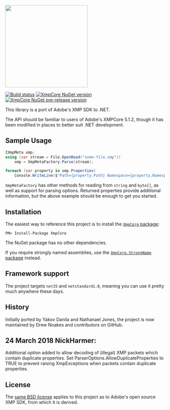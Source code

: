 ﻿<img src="https://cdn.rawgit.com/drewnoakes/xmp-core-dotnet/master/docs/logo.svg" width="260" height="260" />

[![Build status](https://ci.appveyor.com/api/projects/status/38jnjb2phnn7fqxs?svg=true)](https://ci.appveyor.com/project/drewnoakes/xmp-core-dotnet) [![XmpCore NuGet version](https://img.shields.io/nuget/v/XmpCore.svg)](https://www.nuget.org/packages/XmpCore/) [![XmpCore NuGet pre-release version](https://img.shields.io/nuget/vpre/XmpCore.svg)](https://www.nuget.org/packages/XmpCore/)

This library is a port of Adobe's XMP SDK to .NET.

The API should be familiar to users of Adobe's XMPCore 5.1.2, though it has been modified
in places to better suit .NET development.

## Sample Usage

```csharp
IXmpMeta xmp;
using (var stream = File.OpenRead("some-file.xmp"))
    xmp = XmpMetaFactory.Parse(stream);

foreach (var property in xmp.Properties)
    Console.WriteLine($"Path={property.Path} Namespace={property.Namespace} Value={property.Value}");
```

`XmpMetaFactory` has other methods for reading from `string` and `byte[]`, as well as support for parsing options.
Returned properties provide additional information, but the above example should be enough to get you started.

## Installation

The easiest way to reference this project is to install the [`XmpCore` package](https://www.nuget.org/packages/XmpCore/):

    PM> Install-Package XmpCore

The NuGet package has no other dependencies.

If you require strongly named assemblies, use the [`XmpCore.StrongName` package](https://www.nuget.org/packages/XmpCore.StrongName/) instead.

## Framework support

The project targets `net35` and `netstandard1.0`, meaning you can use it pretty much anywhere these days.

## History

Initially ported by Yakov Danila and Nathanael Jones, the project is now maintained
by Drew Noakes and contributors on GitHub.

24 March 2018 NickHarmer:
-------------------------

Additional option added to allow decoding of (illegal) XMP packets which contain duplicate properties.  Set ParserOptions.AllowDuplicateProperties to TRUE to prevent raising XmpExceptions when packets contain duplicate properties.

## License

The [same BSD license](http://www.adobe.com/devnet/xmp/library/eula-xmp-library-java.html) applies to this project
as to Adobe's open source XMP SDK, from which it is derived.
